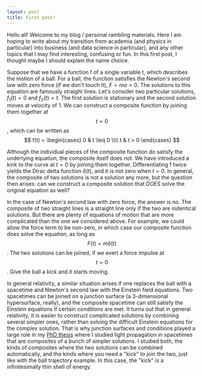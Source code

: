 ```yaml
---
layout: post
title: First post!
---
```


Hello all! Welcome to my blog / personal rambling materials. Here I am hoping to write about my transition from academia (and physics in particular) into business (and data science in particular), and any other topics that I may find interesting, confusing or fun. In this first post, I thought maybe I should explain the name choice. 

Suppose that we have a function f of a single variable t, which describes the motion of a ball. For a ball, the function satisfies the Newton's second law with zero force (if we don't touch it), $F = ma = 0$. The solutions to this equation are famously straight lines. Let's consider two particular solutions, $f_1(t) = 0$ and  $f_2(t) = t$. The first solution is stationary and the second solution moves at velocity of 1. We can construct a composite function by joining them together at $$t=0$$, which can be written as
$$ f(t) = \begin{cases} 0 & t \leq 0 \\\\ t & t > 0 \end{cases} $$

Although the individual pieces of the composite function do satisfy the underlying equation, the composite itself does not. We have introduced a kink to the curve at $t=0$ by joining them together. Differentiating f twice yields the Dirac delta function $\delta(t)$, and it is not zero when $t=0$. In general, the composite of two solutions is not a solution any more, but the question then arises: can we construct a composite solution that *DOES* solve the original equation as well?

In the case of Newton's second law with zero force, the answer is no. The composite of two straight lines is a straight line only if the two are indentical solutions. But there are plenty of equations of motion that are more complicated than the one we considered above. For example, we could allow the force term to be non-zero, in which case our composite function does solve the equation, as long as $$F(t) = m \delta(t)$$. The two solutions can be joined, if we exert a force impulse at $$t=0$$. Give the ball a kick and it starts moving.

In general relativity, a similar situation arises if one replaces the ball with a spacetime and Newton's second law with the Einstein field equations. Two spacetimes can be joined on a junction surface (a 3-dimensional hypersurface, really), and the composite spacetime can still satisfy the Einstein equations if certain conditions are met. It turns out that in general relativity, it is easier to construct complicated solutions by combining several simpler ones, rather than solving the difficult Einstein equations for the complex solution. That is why junction surfaces and conditions played a large role in my [PhD thesis](http://urn.fi/URN:ISBN:978-951-51-1262-0) where I studied light propagation in spacetimes that are composites of a bunch of simpler solutions. I studied both, the kinds of composites where the two solutions can be combined automatically, and the kinds where you need a "kick" to join the two, just like with the ball trajectory example. In this case, the "kick" is a infinitesimally thin shell of energy.

